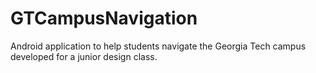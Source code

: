 # GTCampusNavigation
Android application to help students navigate the Georgia Tech campus developed for a junior design class.
